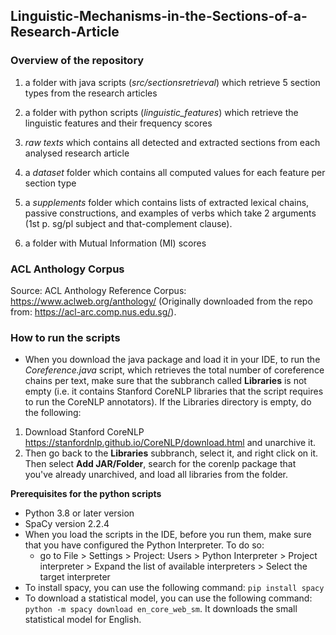 ## Linguistic-Mechanisms-in-the-Sections-of-a-Research-Article
 
### Overview of the repository


1) a folder with java scripts (*src/sectionsretrieval*) which retrieve 5 section types from the research articles 

2) a folder with python scripts (*linguistic_features*) which retrieve the linguistic features and their frequency scores 

3) *raw texts* which contains all detected and extracted sections from each analysed research article

4) a *dataset* folder which contains all computed values for each feature per section type

5) a *supplements* folder which contains lists of extracted lexical chains, passive constructions, and examples of verbs which take 2 arguments (1st p. sg/pl subject and that-complement clause). 

6) a folder with Mutual Information (MI) scores 



### ACL Anthology Corpus 
Source: ACL Anthology Reference Corpus: https://www.aclweb.org/anthology/ (Originally downloaded from the repo from: https://acl-arc.comp.nus.edu.sg/). 

### How to run the scripts
- When you download the java package and load it in your IDE, to run the *Coreference.java* script, which retrieves the total number of coreference chains per text, make sure that the subbranch called **Libraries** is not empty (i.e. it contains Stanford CoreNLP libraries that the script requires to run the CoreNLP annotators). If the Libraries directory is empty, do the following:
1. Download Stanford CoreNLP https://stanfordnlp.github.io/CoreNLP/download.html and unarchive it.
2. Then go back to the **Libraries** subbranch, select it, and right click on it. Then select **Add JAR/Folder**, search for the corenlp package that you've already unarchived, and load all libraries from the folder.


**Prerequisites for the python scripts**
- Python 3.8 or later version
- SpaCy version  2.2.4
- When you load the scripts in the IDE, before you run them, make sure that you have configured the Python Interpreter. To do so:
  - go to File > Settings > Project: Users > Python Interpreter > Project interpreter > Expand the list of available interpreters > Select the target interpreter
- To install spacy, you can use the following command: `pip install spacy`
- To download a statistical model, you can use the following command: `python -m spacy download en_core_web_sm`. It downloads the small statistical model for English.
